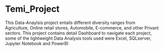 # Temi_Project
This Data-Anaylsis project entails different diversity ranges from Agriculture, Online retail stores, Automobile, E-commerce, and other Privant sectors. This project contains detail Dashboard to navigate each project, some of the lightweight Data Analysis tools used were Excel, SQLserver, Jupyter Notebook and PowerBI
